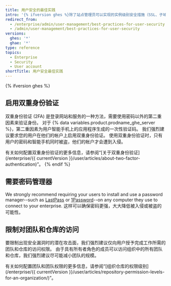 ```yaml
---
title: 用户安全的最佳实践
intro: '{% ifversion ghes %}除了站点管理员可以实现的实例级别安全措施（SSL、子域隔离、配置防火墙）外，{% else %}{% endif %}您的用户还可以按照一些步骤操作来帮助保护。'
redirect_from:
  - /enterprise/admin/user-management/best-practices-for-user-security
  - /admin/user-management/best-practices-for-user-security
versions:
  ghes: '*'
  ghae: '*'
type: reference
topics:
  - Enterprise
  - Security
  - User account
shortTitle: 用户安全最佳实践
---
```


{% ifversion ghes %}
## 启用双重身份验证

双重身份验证 (2FA) 是登录网站和服务的一种方法，需要使用密码以外的第二重因素来验证身份。 对于 {% data variables.product.prodname_ghe_server %}，第二重因素为用户智能手机上的应用程序生成的一次性验证码。 我们强烈建议要求您的用户在他们的帐户上启用双重身份验证。 使用双重身份验证时，只有用户的密码和智能手机同时被盗，他们的帐户才会遭到入侵。

有关如何配置双重身份验证的更多信息，请参阅“[关于双重身份验证](/enterprise/{{ currentVersion }}/user/articles/about-two-factor-authentication)”。
{% endif %}

## 需要密码管理器

We strongly recommend requiring your users to install and use a password manager--such as [LastPass](https://lastpass.com/) or [1Password](https://1password.com/)--on any computer they use to connect to your enterprise. 这样可以确保密码更强，大大降低被入侵或被盗的可能性。

## 限制对团队和仓库的访问

要限制出现安全漏洞时的潜在攻击面，我们强烈建议仅向用户授予完成工作所需的团队和仓库的访问权限。 由于具有所有者角色的成员可以访问组织中的所有团队和仓库，我们强烈建议尽可能减小团队的规模。

有关如何配置团队和团队权限的更多信息，请参阅“[组织仓库的权限级别](/enterprise/{{ currentVersion }}/user/articles/repository-permission-levels-for-an-organization/)”。
